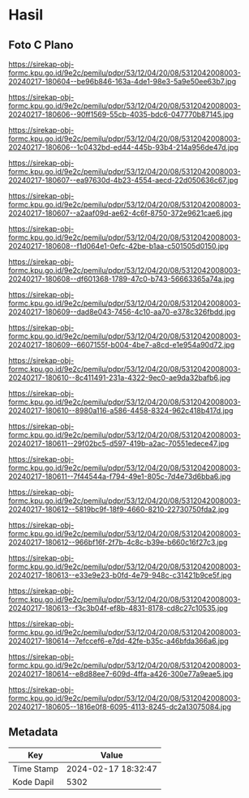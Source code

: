 # Hasil

## Foto C Plano

https://sirekap-obj-formc.kpu.go.id/9e2c/pemilu/pdpr/53/12/04/20/08/5312042008003-20240217-180604--be96b846-163a-4de1-98e3-5a9e50ee63b7.jpg

https://sirekap-obj-formc.kpu.go.id/9e2c/pemilu/pdpr/53/12/04/20/08/5312042008003-20240217-180606--90ff1569-55cb-4035-bdc6-047770b87145.jpg

https://sirekap-obj-formc.kpu.go.id/9e2c/pemilu/pdpr/53/12/04/20/08/5312042008003-20240217-180606--1c0432bd-ed44-445b-93b4-214a956de47d.jpg

https://sirekap-obj-formc.kpu.go.id/9e2c/pemilu/pdpr/53/12/04/20/08/5312042008003-20240217-180607--ea97630d-4b23-4554-aecd-22d050636c67.jpg

https://sirekap-obj-formc.kpu.go.id/9e2c/pemilu/pdpr/53/12/04/20/08/5312042008003-20240217-180607--a2aaf09d-ae62-4c6f-8750-372e9621cae6.jpg

https://sirekap-obj-formc.kpu.go.id/9e2c/pemilu/pdpr/53/12/04/20/08/5312042008003-20240217-180608--f1d064e1-0efc-42be-b1aa-c501505d0150.jpg

https://sirekap-obj-formc.kpu.go.id/9e2c/pemilu/pdpr/53/12/04/20/08/5312042008003-20240217-180608--df601368-1789-47c0-b743-56663365a74a.jpg

https://sirekap-obj-formc.kpu.go.id/9e2c/pemilu/pdpr/53/12/04/20/08/5312042008003-20240217-180609--dad8e043-7456-4c10-aa70-e378c326fbdd.jpg

https://sirekap-obj-formc.kpu.go.id/9e2c/pemilu/pdpr/53/12/04/20/08/5312042008003-20240217-180609--6607155f-b004-4be7-a8cd-e1e954a90d72.jpg

https://sirekap-obj-formc.kpu.go.id/9e2c/pemilu/pdpr/53/12/04/20/08/5312042008003-20240217-180610--8c411491-231a-4322-9ec0-ae9da32bafb6.jpg

https://sirekap-obj-formc.kpu.go.id/9e2c/pemilu/pdpr/53/12/04/20/08/5312042008003-20240217-180610--8980a116-a586-4458-8324-962c418b417d.jpg

https://sirekap-obj-formc.kpu.go.id/9e2c/pemilu/pdpr/53/12/04/20/08/5312042008003-20240217-180611--29f02bc5-d597-419b-a2ac-70551edece47.jpg

https://sirekap-obj-formc.kpu.go.id/9e2c/pemilu/pdpr/53/12/04/20/08/5312042008003-20240217-180611--7f44544a-f794-49e1-805c-7d4e73d6bba6.jpg

https://sirekap-obj-formc.kpu.go.id/9e2c/pemilu/pdpr/53/12/04/20/08/5312042008003-20240217-180612--5819bc9f-18f9-4660-8210-22730750fda2.jpg

https://sirekap-obj-formc.kpu.go.id/9e2c/pemilu/pdpr/53/12/04/20/08/5312042008003-20240217-180612--966bf16f-2f7b-4c8c-b39e-b660c16f27c3.jpg

https://sirekap-obj-formc.kpu.go.id/9e2c/pemilu/pdpr/53/12/04/20/08/5312042008003-20240217-180613--e33e9e23-b0fd-4e79-948c-c31421b9ce5f.jpg

https://sirekap-obj-formc.kpu.go.id/9e2c/pemilu/pdpr/53/12/04/20/08/5312042008003-20240217-180613--f3c3b04f-ef8b-4831-8178-cd8c27c10535.jpg

https://sirekap-obj-formc.kpu.go.id/9e2c/pemilu/pdpr/53/12/04/20/08/5312042008003-20240217-180614--7efccef6-e7dd-42fe-b35c-a46bfda366a6.jpg

https://sirekap-obj-formc.kpu.go.id/9e2c/pemilu/pdpr/53/12/04/20/08/5312042008003-20240217-180614--e8d88ee7-609d-4ffa-a426-300e77a9eae5.jpg

https://sirekap-obj-formc.kpu.go.id/9e2c/pemilu/pdpr/53/12/04/20/08/5312042008003-20240217-180605--1816e0f8-6095-4113-8245-dc2a13075084.jpg


## Metadata

| Key        | Value               |
| ---------- | ------------------- |
| Time Stamp | 2024-02-17 18:32:47 |
| Kode Dapil | 5302                |



